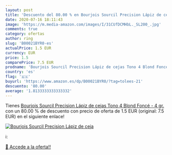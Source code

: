 ```yaml
---
layout: post
title: 'Descuento del 80.00 % en Bourjois Sourcil Precision Lápiz de ceja'
date: 2020-07-16 18:11:43
image: 'https://m.media-amazon.com/images/I/31CUfDCMHbL._SL200_.jpg'
comments: true
category: ofertas
author: ring
slug: 'B00021BYR0-es'
actualPrice: 1.5 EUR
currency: EUR
price: 1.5
comparePrice: 7.5 EUR
prodname: 'Bourjois Sourcil Precision Lápiz de cejas Tono 4 Blond Foncé - 4 gr.'
country: 'es'
flag: '🇪🇸'
buyurl: 'https://www.amazon.es/dp/B00021BYR0/?tag=tolees-21'
descuento: '80.00'
average: '1.8133333333333332'
---
```


Tienes [Bourjois Sourcil Precision Lápiz de cejas Tono 4 Blond Foncé - 4 gr.](https://www.amazon.es/dp/B00021BYR0/?tag=tolees-21) con un 80.00 % de descuento con precio de oferta de 1.5 EUR (original: 7.5 EUR) en el siguiente enlace!

[![Bourjois Sourcil Precision Lápiz de ceja](https://m.media-amazon.com/images/I/31CUfDCMHbL._SL200_.jpg)](https://www.amazon.es/dp/B00021BYR0/?tag=tolees-21)

ℹ️:


[🛒 Accede a la oferta!!](https://www.amazon.es/dp/B00021BYR0/?tag=tolees-21)
